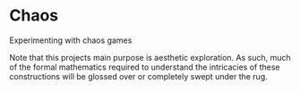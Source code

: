 # Chaos
Experimenting with chaos games

Note that this projects main purpose is aesthetic exploration. As such, much of the formal
mathematics required to understand the intricacies of these constructions will be glossed over
or completely swept under the rug.
